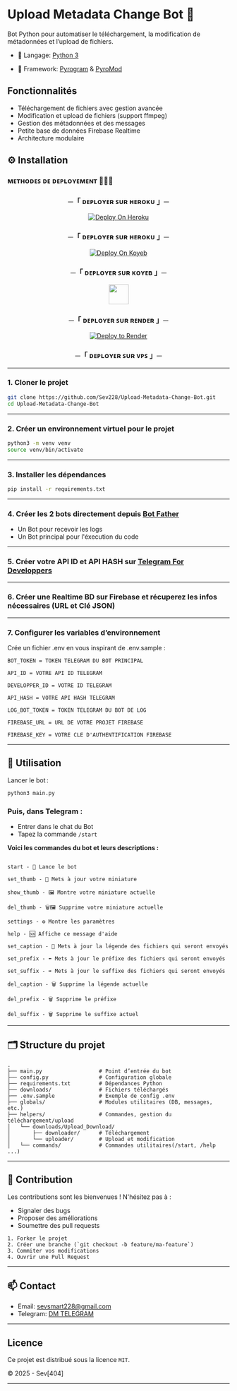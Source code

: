 # Upload Metadata Change Bot 🤖

Bot Python pour automatiser le téléchargement, la modification de métadonnées et l’upload de fichiers.
- 📝 Langage: <a href='https://www.python.org/'>Python 3</a>


- 🧰 Framework: <a href='https://github.com/pyrogram/pyrogram'>Pyrogram</a> & <a href='https://github.com/usernein/pyromod'>PyroMod</a>
## Fonctionnalités

- Téléchargement de fichiers avec gestion avancée
- Modification et upload de fichiers (support ffmpeg)
- Gestion des métadonnées et des messages
- Petite base de données Firebase Realtime
- Architecture modulaire

## ⚙️ Installation
### ᴍᴇᴛʜᴏᴅᴇꜱ ᴅᴇ ᴅᴇᴘʟᴏʏᴇᴍᴇɴᴛ 👨🏾‍💻

<h3 align="center">
    ─「 ᴅᴇᴘʟᴏʏᴇʀ ꜱᴜʀ ʜᴇʀᴏᴋᴜ 」─
</h3>

<p align="center"><a href="https://heroku.com/deploy">
  <img src="https://www.herokucdn.com/deploy/button.svg" alt="Deploy On Heroku"></a>
</p>
<h3 align="center">
    ─「 ᴅᴇᴘʟᴏʏᴇʀ ꜱᴜʀ ʜᴇʀᴏᴋᴜ 」─
</h3>
<p align="center"><a href="https://app.koyeb.com/deploy">
  <img src="https://www.koyeb.com/static/images/deploy/button.svg" alt="Deploy On Koyeb"></a>
</p>
<h3 align="center">
    ─「 ᴅᴇᴘʟᴏʏᴇʀ ꜱᴜʀ ᴋᴏʏᴇʙ 」─
</h3>
<p align="center"> <a href="https://railway.app/deploy"><img height="45px" src="https://railway.app/button.svg"></a>
</p>
<h3 align="center">
    ─「 ᴅᴇᴘʟᴏʏᴇʀ ꜱᴜʀ ʀᴇɴᴅᴇʀ 」─
</h3>
<p align="center"><a href="https://render.com/deploy">
<img src="https://render.com/images/deploy-to-render-button.svg" alt="Deploy to Render"></a>
</p>
<h3 align="center">
    ─「 ᴅᴇᴘʟᴏʏᴇʀ ꜱᴜʀ ᴠᴘꜱ 」─
</h3>

---

### 1. Cloner le projet

```bash
git clone https://github.com/Sev228/Upload-Metadata-Change-Bot.git
cd Upload-Metadata-Change-Bot
```
---
### 2. Créer un environnement virtuel pour le projet
```bash
python3 -m venv venv
source venv/bin/activate
```
---
### 3. Installer les dépendances
```bash
pip install -r requirements.txt
```
---
### 4. Créer les 2 bots directement depuis [Bot Father](https://telegram.me/BotFather/)
- Un Bot pour recevoir les logs
- Un Bot principal pour l'éxecution du code

---
### 5. Créer votre API ID et API HASH sur [Telegram For Developpers](https://core.telegram.org/api/obtaining_api_id)

---
### 6. Créer une Realtime BD sur Firebase et récuperez les infos nécessaires (URL et Clé JSON)

---
### 7. Configurer les variables d’environnement

Crée un fichier .env en vous inspirant de .env.sample :
```
BOT_TOKEN = TOKEN TELEGRAM DU BOT PRINCIPAL

API_ID = VOTRE API ID TELEGRAM

DEVELOPPER_ID = VOTRE ID TELEGRAM

API_HASH = VOTRE API HASH TELEGRAM

LOG_BOT_TOKEN = TOKEN TELEGRAM DU BOT DE LOG

FIREBASE_URL = URL DE VOTRE PROJET FIREBASE

FIREBASE_KEY = VOTRE CLE D'AUTHENTIFICATION FIREBASE
```
---
## 🚀 Utilisation

Lancer le bot :

```bash
python3 main.py
```
### Puis, dans Telegram :

* Entrer dans le chat du Bot
* Tapez la commande `/start`

<b>Voici les commandes du bot et leurs descriptions : </b>
```

start - 🚀 Lance le bot

set_thumb - 📸 Mets à jour votre miniature

show_thumb - 🖼 Montre votre miniature actuelle

del_thumb - 🗑🖼 Supprime votre miniature actuelle

settings - ⚙️ Montre les paramètres 

help - 🆘 Affiche ce message d'aide

set_caption - 📜 Mets à jour la légende des fichiers qui seront envoyés

set_prefix - ⬅️ Mets à jour le préfixe des fichiers qui seront envoyés

set_suffix - ➡️ Mets à jour le suffixe des fichiers qui seront envoyés

del_caption - 🗑 Supprime la légende actuelle

del_prefix - 🗑 Supprime le préfixe

del_suffix - 🗑 Supprime le suffixe actuel
```
---

## 🗂️ Structure du projet

```
.
├── main.py                  # Point d’entrée du bot
├── config.py                # Configuration globale
├── requirements.txt         # Dépendances Python
├── downloads/               # Fichiers téléchargés
├── .env.sample              # Exemple de config .env
├── globals/                 # Modules utilitaires (DB, messages, etc.)
├── helpers/                 # Commandes, gestion du téléchargement/upload
│   └── downloads/Upload_Download/
│       ├── downloader/      # Téléchargement
│       └── uploader/        # Upload et modification
│   └── commands/            # Commandes utilitaires(/start, /help ...)

```
---
## 🤝 Contribution

Les contributions sont les bienvenues ! N'hésitez pas à :

- Signaler des bugs
- Proposer des améliorations
- Soumettre des pull requests

```
1. Forker le projet
2. Créer une branche (`git checkout -b feature/ma-feature`)
3. Commiter vos modifications
4. Ouvrir une Pull Request
```
---
## 📫 Contact
- Email: [sevsmart228@gmail.com](mailto:sevsmart228@gmail.com)
- Telegram: [DM TELEGRAM](https://t.me/AKAZARSIS)
---
## Licence

Ce projet est distribué sous la licence `MIT`.

© 2025 - Sev[404] 

---